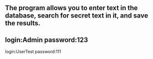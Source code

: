 The program allows you to enter text in the database, search for secret text in it, and save the results.
------------------
login:Admin
password:123
-----------------
login:UserTest
password:111

